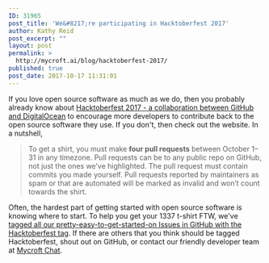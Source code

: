 ```yaml
---
ID: 31965
post_title: 'We&#8217;re participating in Hacktoberfest 2017'
author: Kathy Reid
post_excerpt: ""
layout: post
permalink: >
  http://mycroft.ai/blog/hacktoberfest-2017/
published: true
post_date: 2017-10-17 11:31:01
---
```

If you love open source software as much as we do, then you probably already know about <a href="https://hacktoberfest.digitalocean.com/">Hacktoberfest 2017 - a collaboration between GitHub and DigitalOcean</a> to encourage more developers to contribute back to the open source software they use. If you don't, then check out the website. In a nutshell,
<blockquote>To get a shirt, you must make <strong>four pull requests</strong> between October 1–31 in any timezone. Pull requests can be to any public repo on GitHub, not just the ones we’ve highlighted. The pull request must contain commits you made yourself. Pull requests reported by maintainers as spam or that are automated will be marked as invalid and won’t count towards the shirt.</blockquote>
Often, the hardest part of getting started with open source software is knowing where to start. To help you get your 1337 t-shirt FTW, we've<a href="https://github.com/search?q=org%3AMycroftAI+label%3Ahacktoberfest&amp;type=Issues&amp;utf8=%E2%9C%93"> tagged all our pretty-easy-to-get-started-on Issues in GitHub with the Hacktoberfest tag</a>. If there are others that you think should be tagged Hacktoberfest, shout out on GitHub, or contact our friendly developer team at <a href="https://chat.mycroft.ai">Mycroft Chat</a>.

&nbsp;

&nbsp;